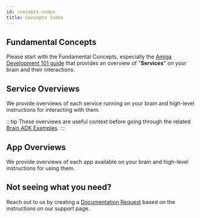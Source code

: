 ```yaml
---
id: concepts-index
title: Concepts Index
---
```


## Fundamental Concepts

Please start with the Fundamental Concepts,
especially the [Amiga Development 101 guide](/docs/concepts/system_overview)
that provides an overview of "**Services**" on your brain and their interactions.

## Service Overviews

We provide overviews of each service running on your brain and high-level instructions
for interacting with them.

:::tip
These overviews are useful context before going through the related
[Brain ADK Examples](/docs/examples/examples-index#brain-adk-examples).
:::


## App Overviews

We provide overviews of each app available on your brain and high-level instructions
for using them.

## Not seeing what you need?

Reach out to us by creating a [Documentation Request](/docs/support/#documentation-request)
based on the instructions on our support page.
